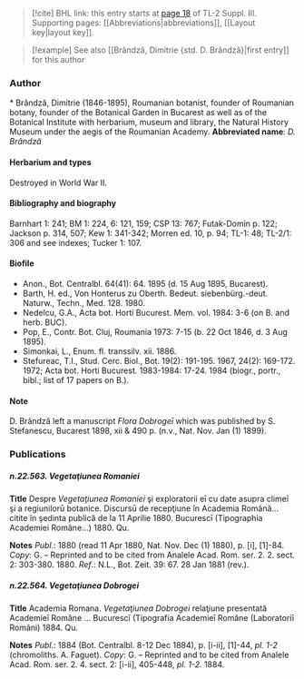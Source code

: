 > [!cite] BHL link: this entry starts at [page 18](https://www.biodiversitylibrary.org/page/33266325) of TL-2 Suppl. III.
> Supporting pages: [[Abbreviations|abbreviations]], [[Layout key|layout key]].

> [!example] See also [[Brândzǎ, Dimitrie {std. D. Brândză}|first entry]] for this author

### Author

\* Brândză, Dimitrie (1846-1895), Roumanian botanist, founder of Roumanian botany, founder of the Botanical Garden in Bucarest as well as of the Botanical Institute with herbarium, museum and library, the Natural History Museum under the aegis of the Roumanian Academy. 
**Abbreviated name**: *D. Brândză*

#### Herbarium and types

Destroyed in World War II.

#### Bibliography and biography

Barnhart 1: 241; BM 1: 224, 6: 121, 159; CSP 13: 767; Futak-Domin p. 122; Jackson p. 314, 507; Kew 1: 341-342; Morren ed. 10, p. 94; TL-1: 48; TL-2/1: 306 and see indexes; Tucker 1: 107.

#### Biofile

- Anon., Bot. Centralbl. 64(41): 64. 1895 (d. 15 Aug 1895, Bucarest).
- Barth, H. ed., Von Honterus zu Oberth. Bedeut. siebenbürg.-deut. Naturw., Techn., Med. 128. 1980.
- Nedelcu, G.A., Acta bot. Horti Bucurest. Mem. vol. 1984: 3-6 (on B. and herb. BUC).
- Pop, E., Contr. Bot. Cluj, Roumania 1973: 7-15 (b. 22 Oct 1846, d. 3 Aug 1895).
- Simonkai, L., Enum. fl. transsilv. xii. 1886.
- Stefureac, T.I., Stud. Cerc. Biol., Bot. 19(2): 191-195. 1967, 24(2): 169-172. 1972; Acta bot. Horti Bucurest. 1983-1984: 17-24. 1984 (biogr., portr., bibl.; list of 17 papers on B.).

#### Note

D. Brândză left a manuscript *Flora Dobrogeī* which was published by S. Stefanescu, Bucarest 1898, xii & 490 p. (n.v., Nat. Nov. Jan (1) 1899).

### Publications

##### n.22.563. Vegetaţiunea Romaniei

**Title**
Despre *Vegetaţiunea Romaniei* şi exploratorii eī cu date asupra climeī şi a regiunilorū botanice. Discursū de recepţiune în Academia Română... citite în şedinta publică de la 11 Aprilie 1880. Bucurescī (Tipographia Academiei Române...) 1880. Qu.

**Notes**
*Publ*.: 1880 (read 11 Apr 1880, Nat. Nov. Dec (1) 1880), p. \[i\], \[1\]-84. *Copy*: G. – Reprinted and to be cited from Analele Acad. Rom. ser. 2. 2. sect. 2: 303-380. 1880.
*Ref*.: N.L., Bot. Zeit. 39: 67. 28 Jan 1881 (rev.).

##### n.22.564. Vegetaţiunea Dobrogei

**Title**
Academia Romana. *Vegetaţiunea Dobrogei* relaţiune presentată Academieī Române ... Bucurescī (Tipografia Academieī Române (Laboratoriī Români) 1884. Qu.

**Notes**
*Publ*.: 1884 (Bot. Centralbl. 8-12 Dec 1884), p. \[i-ii\], \[1\]-44, *pl. 1-2* (chromoliths. A. Faguet).
*Copy*: G. – Reprinted and to be cited from Analele Acad. Rom. ser. 2. 4. sect. 2: \[i-ii\], 405-448, *pl. 1-2.* 1884.

